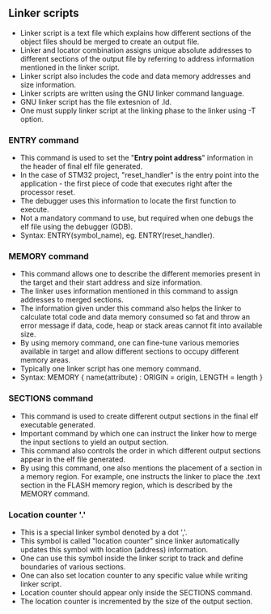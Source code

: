## Linker scripts
* Linker script is a text file which explains how different sections of the
  object files should be merged to create an output file.
* Linker and locator combination assigns unique absolute addresses to different
  sections of the output file by referring to address information mentioned in
  the linker script.
* Linker script also includes the code and data memory addresses and size
  information.
* Linker scripts are written using the GNU linker command language.
* GNU linker script has the file extesnion of .ld.
* One must supply linker script at the linking phase to the linker using -T
  option.

### ENTRY command
* This command is used to set the "**Entry point address**" information in the
  header of final elf file generated.
* In the case of STM32 project, "reset_handler" is the entry point into the
  application - the first piece of code that executes right after the processor
  reset.
* The debugger uses this information to locate the first function to execute.
* Not a mandatory command to use, but required when one debugs the elf file
  using the debugger (GDB).
* Syntax: ENTRY(symbol_name), eg. ENTRY(reset_handler).

### MEMORY command
* This command allows one to describe the different memories present in the
  target and their start address and size information.
* The linker uses information mentioned in this command to assign addresses to
  merged sections.
* The information given under this command also helps the linker to calculate
  total code and data memory consumed so fat and throw an error message if
  data, code, heap or stack areas cannot fit into available size.
* By using memory command, one can fine-tune various memories available in
  target and allow different sections to occupy different memory areas.
* Typically one linker script has one memory command.
* Syntax: 
  MEMORY
  {
	  name(attribute) : ORIGIN = origin, LENGTH = length
  }

### SECTIONS command
* This command is used to create different output sections in the final elf
  executable generated.
* Important command by which one can instruct the linker how to merge the input
  sections to yield an output section.
* This command also controls the order in which different output sections
  appear in the elf file generated.
* By using this command, one also mentions the placement of a section in a
  memory region. For example, one instructs the linker to place the .text
  section in the FLASH memory region, which is described by the MEMORY command.

### Location counter '.'
* This is a special linker symbol denoted by a dot ','.
* This symbol is called "location counter" since linker automatically updates
  this symbol with location (address) information.
* One can use this symbol inside the linker script to track and define
  boundaries of various sections.
* One can also set location counter to any specific value while writing linker
  script.
* Location counter should appear only inside the SECTIONS command.
* The location counter is incremented by the size of the output section.

